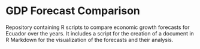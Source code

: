 # GDP Forecast Comparison
Repository containing R scripts to compare economic growth forecasts for Ecuador over the years. It includes a script for the creation of a document in R Markdown for the visualization of the forecasts and their analysis.
